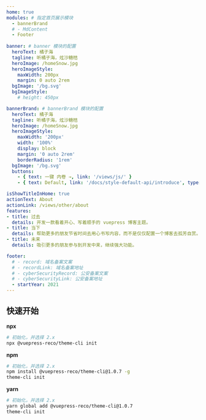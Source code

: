 ```yaml
---
home: true
modules: # 指定首页展示模块
  - bannerBrand
  # - MdContent
  - Footer
  
banner: # banner 模块的配置
  heroText: 橘子海
  tagline: 听橘子海，炫沙糖桔
  heroImage: /homeSnow.jpg
  heroImageStyle:
    maxWidth: 200px
    margin: 0 auto 2rem
  bgImage: '/bg.svg'
  bgImageStyle:
    # height: 450px

bannerBrand: # bannerBrand 模块的配置
  heroText: 橘子海
  tagline: 听橘子海，炫沙糖桔
  heroImage: /homeSnow.jpg
  heroImageStyle:
    maxWidth: '200px'
    width: '100%'
    display: block
    margin: '0 auto 2rem'
    borderRadius: '1rem'
  bgImage: '/bg.svg'
  buttons:
    - { text: 一键 内卷 →, link: '/views/js/' }
    - { text: Default, link: '/docs/style-default-api/introduce', type: 'plain' }

isShowTitleInHome: true
actionText: About
actionLink: /views/other/about
features:
- title: 过去
  details: 开发一款看着开心、写着顺手的 vuepress 博客主题。
- title: 当下
  details: 帮助更多的朋友节省时间去用心书写内容，而不是仅仅配置一个博客去孤芳自赏。
- title: 未来
  details: 吸引更多的朋友参与到开发中来，继续强大功能。 

footer:
  # - record: 域名备案文案
  # - recordLink: 域名备案地址
  # - cyberSecurityRecord: 公安备案文案
  # - cyberSecurityLink: 公安备案地址 
  - startYear: 2021 
---
```


## 快速开始

**npx**

```bash
# 初始化，并选择 2.x
npx @vuepress-reco/theme-cli init
```

**npm**

```bash
# 初始化，并选择 2.x
npm install @vuepress-reco/theme-cli@1.0.7 -g
theme-cli init
```

**yarn**

```bash
# 初始化，并选择 2.x
yarn global add @vuepress-reco/theme-cli@1.0.7
theme-cli init
```
